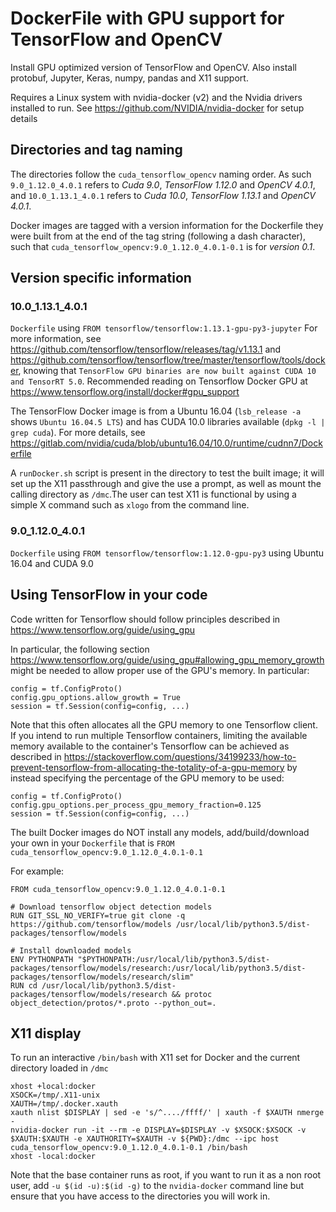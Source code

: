 # DockerFile with GPU support for TensorFlow and OpenCV

Install GPU optimized version of TensorFlow and OpenCV. Also install protobuf, Jupyter, Keras, numpy, pandas and X11 support.

Requires a Linux system with nvidia-docker (v2) and the Nvidia drivers installed to run. See https://github.com/NVIDIA/nvidia-docker for setup details

## Directories and tag naming

The directories follow the `cuda_tensorflow_opencv` naming order.
As such `9.0_1.12.0_4.0.1` refers to *Cuda 9.0*, *TensorFlow 1.12.0* and *OpenCV 4.0.1*, and `10.0_1.13.1_4.0.1` refers to *Cuda 10.0*, *TensorFlow 1.13.1* and *OpenCV 4.0.1*.

Docker images are tagged with a version information for the Dockerfile they were built from at the end of the tag string (following a dash character), such that `cuda_tensorflow_opencv:9.0_1.12.0_4.0.1-0.1` is for *version 0.1*.

## Version specific information

### 10.0_1.13.1_4.0.1

`Dockerfile`  using `FROM tensorflow/tensorflow:1.13.1-gpu-py3-jupyter` 
For more information, see https://github.com/tensorflow/tensorflow/releases/tag/v1.13.1 and https://github.com/tensorflow/tensorflow/tree/master/tensorflow/tools/docker, knowing that `TensorFlow GPU binaries are now built against CUDA 10 and TensorRT 5.0`.
Recommended reading on Tensorflow Docker GPU at https://www.tensorflow.org/install/docker#gpu_support

The TensorFlow Docker image is from a Ubuntu 16.04 (`lsb_release -a` shows `Ubuntu 16.04.5 LTS`) and has CUDA 10.0 libraries available (`dpkg -l | grep cuda`). For more details, see https://gitlab.com/nvidia/cuda/blob/ubuntu16.04/10.0/runtime/cudnn7/Dockerfile

A `runDocker.sh` script is present in the directory to test the built image; it will set up the X11 passthrough and give the use a prompt, as well as mount the calling directory as `/dmc`.The user can test X11 is functional by using a simple X command such as `xlogo` from the command line.

### 9.0_1.12.0_4.0.1

`Dockerfile` using `FROM tensorflow/tensorflow:1.12.0-gpu-py3` using Ubuntu 16.04 and CUDA 9.0

## Using TensorFlow in your code

Code written for Tensorflow should follow principles described in https://www.tensorflow.org/guide/using_gpu

In particular, the following section https://www.tensorflow.org/guide/using_gpu#allowing_gpu_memory_growth might be needed to allow proper use of the GPU's memory. In particular:
   
    config = tf.ConfigProto()
    config.gpu_options.allow_growth = True
    session = tf.Session(config=config, ...)

Note that this often allocates all the GPU memory to one Tensorflow client. If you intend to run multiple Tensorflow containers, limiting the available memory available to the container's Tensorflow can be achieved as described in https://stackoverflow.com/questions/34199233/how-to-prevent-tensorflow-from-allocating-the-totality-of-a-gpu-memory by instead specifying the percentage of the GPU memory to be used:

    config = tf.ConfigProto()
    config.gpu_options.per_process_gpu_memory_fraction=0.125
    session = tf.Session(config=config, ...)

The built Docker images do NOT install any models, add/build/download your own in your `Dockerfile` that is `FROM cuda_tensorflow_opencv:9.0_1.12.0_4.0.1-0.1`

For example:

    FROM cuda_tensorflow_opencv:9.0_1.12.0_4.0.1-0.1
    
    # Download tensorflow object detection models
    RUN GIT_SSL_NO_VERIFY=true git clone -q https://github.com/tensorflow/models /usr/local/lib/python3.5/dist-packages/tensorflow/models

    # Install downloaded models
    ENV PYTHONPATH "$PYTHONPATH:/usr/local/lib/python3.5/dist-packages/tensorflow/models/research:/usr/local/lib/python3.5/dist-packages/tensorflow/models/research/slim"
    RUN cd /usr/local/lib/python3.5/dist-packages/tensorflow/models/research && protoc object_detection/protos/*.proto --python_out=.

## X11 display

To run an interactive `/bin/bash` with X11 set for Docker and the current directory loaded in `/dmc`

    xhost +local:docker
    XSOCK=/tmp/.X11-unix
    XAUTH=/tmp/.docker.xauth
    xauth nlist $DISPLAY | sed -e 's/^..../ffff/' | xauth -f $XAUTH nmerge -
    nvidia-docker run -it --rm -e DISPLAY=$DISPLAY -v $XSOCK:$XSOCK -v $XAUTH:$XAUTH -e XAUTHORITY=$XAUTH -v ${PWD}:/dmc --ipc host cuda_tensorflow_opencv:9.0_1.12.0_4.0.1-0.1 /bin/bash
    xhost -local:docker

Note that the base container runs as root, if you want to run it as a non root user, add `-u $(id -u):$(id -g)` to the `nvidia-docker` command line but ensure that you have access to the directories you will work in.